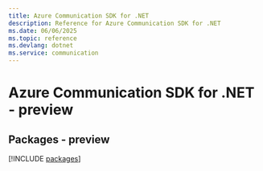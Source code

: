 ```yaml
---
title: Azure Communication SDK for .NET
description: Reference for Azure Communication SDK for .NET
ms.date: 06/06/2025
ms.topic: reference
ms.devlang: dotnet
ms.service: communication
---
```

# Azure Communication SDK for .NET - preview
## Packages - preview
[!INCLUDE [packages](communication-index.md)]